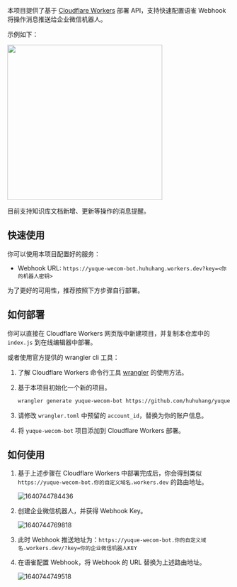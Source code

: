 本项目提供了基于 [Cloudflare Workers](https://workers.cloudflare.com/) 部署 API，支持快速配置语雀 Webhook 将操作消息推送给企业微信机器人。

示例如下：

<p class="md_line_with_image"><img width='350px' src="https://cdn.jsdelivr.net/gh/huhuhang/cdn@master/images/2022/02/1643889452224.png"></p>

目前支持知识库文档新增、更新等操作的消息提醒。

## 快速使用

你可以使用本项目配置好的服务：

- Webhook URL: `https://yuque-wecom-bot.huhuhang.workers.dev?key=<你的机器人密钥>`

为了更好的可用性，推荐按照下方步骤自行部署。

## 如何部署

你可以直接在 Cloudflare Workers 网页版中新建项目，并复制本仓库中的 `index.js` 到在线编辑器中部署。

或者使用官方提供的 wrangler cli 工具：

1. 了解 Cloudflare Workers 命令行工具 [wrangler](https://github.com/cloudflare/wrangler) 的使用方法。
2. 基于本项目初始化一个新的项目。

   ```bash
   wrangler generate yuque-wecom-bot https://github.com/huhuhang/yuque-wecom-bot
   ```

3. 请修改 `wrangler.toml` 中预留的 `account_id`，替换为你的账户信息。
4. 将 `yuque-wecom-bot` 项目添加到 Cloudflare Workers 部署。

## 如何使用

1. 基于上述步骤在 Cloudflare Workers 中部署完成后，你会得到类似 `https://yuque-wecom-bot.你的自定义域名.workers.dev` 的路由地址。

   ![1640744784436](https://cdn.jsdelivr.net/gh/huhuhang/cdn@master/images/2021/12/1640744784436.png)

2. 创建企业微信机器人，并获得 Webhook Key。

   ![1640744769818](https://cdn.jsdelivr.net/gh/huhuhang/cdn@master/images/2021/12/1640744769818.png)

3. 此时 Webhook 推送地址为：`https://yuque-wecom-bot.你的自定义域名.workers.dev/?key=你的企业微信机器人KEY`

4. 在语雀配置 Webhook，将 Webhook 的 URL 替换为上述路由地址。

   ![1640744749518](https://cdn.jsdelivr.net/gh/huhuhang/cdn@master/images/2022/02/1643887961055.png)
